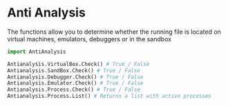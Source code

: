 # Anti Analysis  

The functions allow you to determine whether the running file is located on virtual machines, emulators, debuggers or in the sandbox  

``` python
import AntiAnalysis

Antianalysis.VirtualBox.Check() # True / False
Antianalysis.SandBox.Check() # True / False
Antianalysis.Debugger.Check() # True / False
Antianalysis.Emulator.Check() # True / False
Antianalysis.Process.Check() # True / False
Antianalysis.Process.List() # Returns a list with active processes
```
